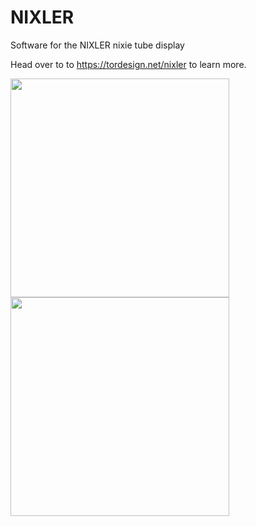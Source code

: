 # NIXLER
Software for the NIXLER nixie tube display

Head over to to https://tordesign.net/nixler to learn more.

<img src="https://tordesign.net/wp-content/uploads/2020/03/NIXLER_website_header.jpg"  height="350"/> 
<img src="https://tordesign.net/wp-content/uploads/2020/02/NIXLER_pcbway2.jpg"  height="350"/>

